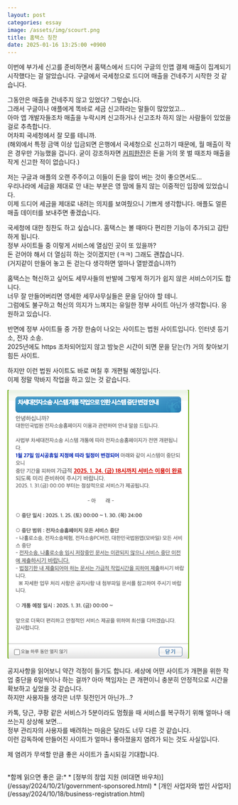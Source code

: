 ```yaml
---
layout: post
categories: essay
image: /assets/img/scourt.png
title: 홈택스 칭찬
date: 2025-01-16 13:25:00 +0900
---
```


이번에 부가세 신고를 준비하면서 홈택스에서 드디어 구글의 인앱 결제 매출이 집계되기 시작했다는 걸 알았습니다.
구글에서 국세청으로 드디어 매출을 건네주기 시작한 것 같습니다.

그동안은 매출을 건네주지 않고 있었다? 그렇습니다.  
그래서 구글이나 애플에게 똑바로 세금 신고하라는 말들이 많았었고...  
아마 앱 개발자들조차 매출을 누락시켜 신고하거나 신고조차 하지 않는 사람들이 있었을 걸로 추측합니다.  
어차피 국세청에서 잘 모를 테니까.  
(해외에서 특정 금액 이상 입금되면 은행에서 국세청으로 신고하기 때문에, 월 매출이 작은 경우만 가능했을 겁니다. 굳이 강조하자면 [커피한잔](https://withcoffee.app/)은 돈을 거의 못 벌 때조차 매출을 작게 신고한 적이 없습니다.)

저는 구글과 애플의 오랜 주주이고 이들이 돈을 많이 버는 것이 좋으면서도...   
우리나라에 세금을 제대로 안 내는 부분은 영 맘에 들지 않는 이중적인 입장에 있었습니다.  
이제 드디어 세금을 제대로 내려는 의지를 보여줬으니 기쁘게 생각합니다. 애플도 얼른 매출 데이터를 보내주면 좋겠습니다.

국세청에 대한 칭찬도 하고 싶습니다. 홈택스는 볼 때마다 편리한 기능이 추가되고 감탄하게 됩니다.  
정부 사이트들 중 이렇게 서비스에 열심인 곳이 또 있을까?  
돈 걷어야 해서 더 열심히 하는 것이겠지만 (ㅋㅋ) 그래도 괜찮습니다.  
(거지같이 만들어 놓고 돈 걷는다 생각하면 얼마나 열받겠습니까?)

홈택스는 혁신하고 싶어도 세무사들의 반발에 그렇게 하기가 쉽지 않은 서비스이기도 합니다.  
너무 잘 만들어버리면 영세한 세무사무실들은 문을 닫아야 할 테니.  
그럼에도 불구하고 혁신의 의지가 느껴지는 유일한 정부 사이트 아닌가 생각합니다. 응원하고 있습니다.

반면에 정부 사이트들 중 가장 한숨이 나오는 사이트는 법원 사이트입니다. 인터넷 등기소, 전자 소송.  
2025년에도 https 조차되어있지 않고 밤늦은 시간이 되면 문을 닫는(?) 거의 찾아보기 힘든 사이트.

하지만 이런 법원 사이트도 바로 며칠 후 개편될 예정입니다.  
이제 정말 막바지 작업을 하고 있는 것 같습니다.

![법원 사이트 개편](/assets/img/scourt.png)

공지사항을 읽어보니 약간 걱정이 들기도 합니다.
세상에 어떤 사이트가 개편을 위한 작업 중단을 6일씩이나 하는 걸까? 아마 책임자는 큰 개편이니 충분히 안정적으로 시간을 확보하고 싶었을 것 같습니다.  
하지만 사용자들 생각은 너무 뒷전인거 아닌가...?

카톡, 당근, 쿠팡 같은 서비스가 5분이라도 멈췄을 때 서비스를 복구하기 위해 얼마나 애쓰는지 상상해 보면...  
정부 관리자의 사용자를 배려하는 마음은 달라도 너무 다른 것 같습니다.  
이런 감독하에 만들어진 사이트가 얼마나 좋아졌을지 염려가 되는 것도 사실입니다.

제 염려가 무색할 만큼 좋은 사이트가 출시되길 기대합니다.  

<br>
*함께 읽으면 좋은 글:*
* [정부의 창업 지원 (비대면 바우처)](/essay/2024/10/21/government-sponsored.html)
* [개인 사업자와 법인 사업자](/essay/2024/10/18/business-registration.html)
